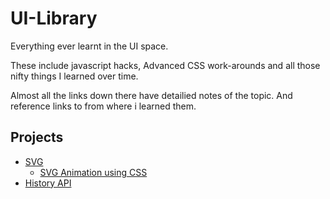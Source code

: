 # UI-Library
Everything ever learnt in the UI space.

These include javascript hacks, Advanced CSS work-arounds and all those nifty things I learned over time.

Almost all the links down there have detailied notes of the topic. And reference links to from where i learned them.

## Projects
* [SVG](./svg)
    * [SVG Animation using CSS](./svg/svg-animation)
* [History API](./history)
